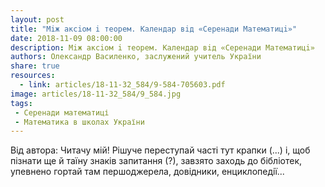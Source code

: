 ```yaml
---
layout: post
title: "Мiж аксiом i теорем. Календар вiд «Серенади Математицi»"
date: 2018-11-09 08:00:00
description: Мiж аксiом i теорем. Календар вiд «Серенади Математицi»
authors: Олександр Василенко, заслужений учитель України
share: true
resources:
  - link: articles/18-11-32_584/9-584-705603.pdf
image: articles/18-11-32_584/9_584.jpg
tags:
 - Серенади математиці
 - Математика в школах України
---
```


Вiд автора: Читачу мiй! Рiшуче переступай частi тут крапки (...) i, щоб пiзнати ще й таїну знакiв запитання (?), завзято заходь до бiблiотек, упевнено гортай там першоджерела, довiдники, енциклопедiї...
